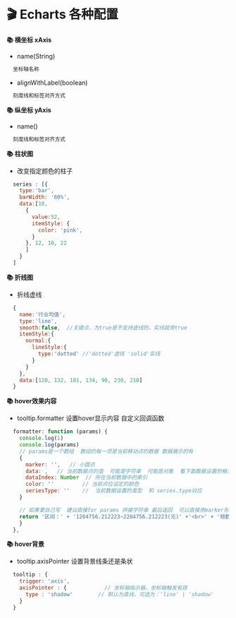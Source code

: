 # &#x1F3AC; Echarts 各种配置
**&#x1F4DA; 横坐标 xAxis**
+ name(String)
```txt
  坐标轴名称
```
+ alignWithLabel(boolean)
```txt
  刻度线和标签对齐方式
```

**&#x1F4DA; 纵坐标 yAxis**
+ name()
```txt
  刻度线和标签对齐方式
```
**&#x1F4DA; 柱状图**
+ 改变指定颜色的柱子
```js
  series : [{
    type:'bar',
    barWidth: '60%',
    data:[10, 
      {
        value:52,
        itemStyle: {
          color: 'pink',
        }
      }, 12, 10, 22
      ]
    }
  ]
```
**&#x1F4DA; 折线图**
+ 折线虚线
```js
  {
    name:'行业均值',
    type:'line',
    smooth:false,  //关键点，为true是不支持虚线的，实线就用true
    itemStyle:{
      normal:{
        lineStyle:{ 
          type:'dotted' //'dotted'虚线 'solid'实线 
        } 
      } 
    },
    data:[120, 132, 101, 134, 90, 230, 210]
  }
```
**&#x1F4DA; hover效果内容**
+ tooltip.formatter 设置hover显示内容 自定义回调函数
```js
  formatter: function (params) {
    console.log(1)
    console.log(params)
    // params是一个数组  数组的每一项是当前移动点的数据 数据展示的有
    {
      marker: '',   // 小圆点
      data: ,   // 当前数据点的值  可能是字符串  可能是对象  看下面数据设置的格式
      dataIndex: Number  // 所在当前数据中的索引 
      color: ''         // 当前点位设定的颜色   
      seriesType: ''    //  当前数据设置的类型  和 series.type对应
    }

    // 如果要自己写  建议直接for params 拼接字符串 最后返回  可以直接用marker形成的原点
    return '区间：' + '1284756.212223~2284756.212223(元)' +'<br>' + '频数：' + 52
    }
  },
``` 


**&#x1F4DA; hover背景**
+ tooltip.axisPointer 设置背景线条还是条状
```js
  tooltip : {
    trigger: 'axis',
    axisPointer : {            // 坐标轴指示器，坐标轴触发有效
      type : 'shadow'        // 默认为直线，可选为：'line' | 'shadow'
    }
  }
```